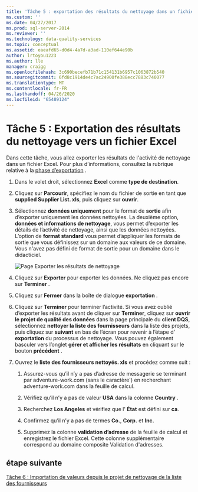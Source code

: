```yaml
---
title: 'Tâche 5 : exportation des résultats du nettoyage dans un fichier Excel | Microsoft Docs'
ms.custom: ''
ms.date: 04/27/2017
ms.prod: sql-server-2014
ms.reviewer: ''
ms.technology: data-quality-services
ms.topic: conceptual
ms.assetid: eaeafd65-d0d4-4a7d-a3ad-110ef644e90b
author: lrtoyou1223
ms.author: lle
manager: craigg
ms.openlocfilehash: 3c690becefb71b71c154131b6957c1063872b540
ms.sourcegitcommit: 6fd8c1914de4c7ac24900fe388ecc7883c740077
ms.translationtype: MT
ms.contentlocale: fr-FR
ms.lasthandoff: 04/26/2020
ms.locfileid: "65489124"
---
```

# <a name="task-5-exporting-cleansing-results-to-an-excel-file"></a>Tâche 5 : Exportation des résultats du nettoyage vers un fichier Excel
  Dans cette tâche, vous allez exporter les résultats de l'activité de nettoyage dans un fichier Excel. Pour plus d’informations, consultez la rubrique relative à la [phase d’exportation](https://msdn.microsoft.com/library/hh213061.aspx#Export) .  
  
1.  Dans le volet droit, sélectionnez **Excel** comme **type de destination**.  
  
2.  Cliquez sur **Parcourir**, spécifiez le nom du fichier de sortie en tant que **supplied Supplier List. xls**, puis cliquez sur **ouvrir**.  
  
3.  Sélectionnez **données uniquement** pour le format de **sortie** afin d’exporter uniquement les données nettoyées. La deuxième option, **données et informations de nettoyage**, vous permet d’exporter les détails de l’activité de nettoyage, ainsi que les données nettoyées. L’option de **format standard** vous permet d’appliquer les formats de sortie que vous définissez sur un domaine aux valeurs de ce domaine. Vous n'avez pas défini de format de sortie pour un domaine dans le didacticiel.  
  
     ![Page Exporter les résultats de nettoyage](../../2014/tutorials/media/et-exportingcleansingresultstoanexcelfile.jpg "Page Exporter les résultats de nettoyage")  
  
4.  Cliquez sur **Exporter** pour exporter les données. Ne cliquez pas encore sur **Terminer** .  
  
5.  Cliquez sur **Fermer** dans la boîte de dialogue **exportation** .  
  
6.  Cliquez sur **Terminer** pour terminer l’activité. Si vous avez oublié d’exporter les résultats avant de cliquer sur **Terminer**, cliquez sur **ouvrir le projet de qualité des données** dans la page principale du **client DQS**, sélectionnez **nettoyer la liste des fournisseurs** dans la liste des projets, puis cliquez sur **suivant** en bas de l’écran pour revenir à l’étape d' **exportation** du processus de nettoyage. Vous pouvez également basculer vers l’onglet **gérer et afficher les résultats** en cliquant sur le bouton **précédent** .  
  
7.  Ouvrez le **liste des fournisseurs nettoyés. xls** et procédez comme suit :  
  
    1.  Assurez-vous qu’il n’y a pas d’adresse de messagerie se terminant par adventure-work.com (sans le caractère') en recherchant adventure-work.com dans la feuille de calcul.  
  
    2.  Vérifiez qu’il n’y a pas de valeur **USA** dans la colonne **Country** .  
  
    3.  Recherchez **Los Angeles** et vérifiez que l' **État** est défini sur **ca**.  
  
    4.  Confirmez qu’il n’y a pas de termes **Co.**, **Corp.** et **Inc.**  
  
    5.  Supprimez la colonne **validation d’adresse** de la feuille de calcul et enregistrez le fichier Excel. Cette colonne supplémentaire correspond au domaine composite Validation d'adresses.  
  
## <a name="next-step"></a>étape suivante  
 [Tâche 6 : Importation de valeurs depuis le projet de nettoyage de la liste des fournisseurs](../../2014/tutorials/task-6-importing-values-from-the-cleanse-supplier-list-project.md)  
  
  
